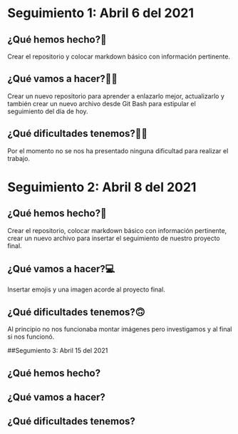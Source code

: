# Seguimiento 1: Abril 6 del 2021
## ¿Qué hemos hecho?🧐
Crear el repositorio y colocar markdown básico con información pertinente.

## ¿Qué vamos a hacer?🧑‍💻
Crear un nuevo repositorio para aprender a enlazarlo mejor, actualizarlo y también crear un nuevo archivo desde Git Bash para estipular el seguimiento del día de hoy.

## ¿Qué dificultades tenemos?🙅‍♀️
Por el momento no se nos ha presentado ninguna dificultad para realizar el trabajo.

# Seguimiento 2: Abril 8 del 2021
## ¿Qué hemos hecho?🤔
Crear el repositorio, colocar markdown básico con información pertinente, crear un nuevo archivo para insertar el seguimiento de nuestro proyecto final.

## ¿Qué vamos a hacer?💻
Insertar emojis y una imagen acorde al proyecto final.

## ¿Qué dificultades tenemos?🙃
Al principio no nos funcionaba montar imágenes pero investigamos y al final si nos funcionó.

##Segumiento 3: Abril 15 del 2021
## ¿Qué hemos hecho?
## ¿Qué vamos a hacer?
## ¿Qué dificultades tenemos?
